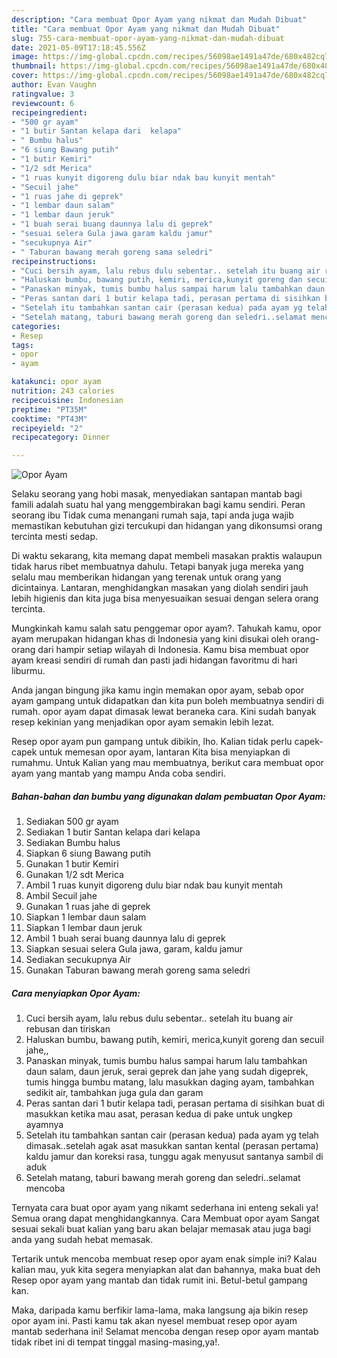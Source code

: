 ```yaml
---
description: "Cara membuat Opor Ayam yang nikmat dan Mudah Dibuat"
title: "Cara membuat Opor Ayam yang nikmat dan Mudah Dibuat"
slug: 755-cara-membuat-opor-ayam-yang-nikmat-dan-mudah-dibuat
date: 2021-05-09T17:18:45.556Z
image: https://img-global.cpcdn.com/recipes/56098ae1491a47de/680x482cq70/opor-ayam-foto-resep-utama.jpg
thumbnail: https://img-global.cpcdn.com/recipes/56098ae1491a47de/680x482cq70/opor-ayam-foto-resep-utama.jpg
cover: https://img-global.cpcdn.com/recipes/56098ae1491a47de/680x482cq70/opor-ayam-foto-resep-utama.jpg
author: Evan Vaughn
ratingvalue: 3
reviewcount: 6
recipeingredient:
- "500 gr ayam"
- "1 butir Santan kelapa dari  kelapa"
- " Bumbu halus"
- "6 siung Bawang putih"
- "1 butir Kemiri"
- "1/2 sdt Merica"
- "1 ruas kunyit digoreng dulu biar ndak bau kunyit mentah"
- "Secuil jahe"
- "1 ruas jahe di geprek"
- "1 lembar daun salam"
- "1 lembar daun jeruk"
- "1 buah serai buang daunnya lalu di geprek"
- "sesuai selera Gula jawa garam kaldu jamur"
- "secukupnya Air"
- " Taburan bawang merah goreng sama seledri"
recipeinstructions:
- "Cuci bersih ayam, lalu rebus dulu sebentar.. setelah itu buang air rebusan dan tiriskan"
- "Haluskan bumbu, bawang putih, kemiri, merica,kunyit goreng dan secuil jahe,,"
- "Panaskan minyak, tumis bumbu halus sampai harum lalu tambahkan daun salam, daun jeruk, serai geprek dan jahe yang sudah digeprek, tumis hingga bumbu matang, lalu masukkan daging ayam, tambahkan sedikit air, tambahkan juga gula dan garam"
- "Peras santan dari 1 butir kelapa tadi, perasan pertama di sisihkan buat di masukkan ketika mau asat, perasan kedua di pake untuk ungkep ayamnya"
- "Setelah itu tambahkan santan cair (perasan kedua) pada ayam yg telah dimasak..setelah agak asat masukkan santan kental (perasan pertama) kaldu jamur dan koreksi rasa, tunggu agak menyusut santanya sambil di aduk"
- "Setelah matang, taburi bawang merah goreng dan seledri..selamat mencoba"
categories:
- Resep
tags:
- opor
- ayam

katakunci: opor ayam 
nutrition: 243 calories
recipecuisine: Indonesian
preptime: "PT35M"
cooktime: "PT43M"
recipeyield: "2"
recipecategory: Dinner

---
```



![Opor Ayam](https://img-global.cpcdn.com/recipes/56098ae1491a47de/680x482cq70/opor-ayam-foto-resep-utama.jpg)

Selaku seorang yang hobi masak, menyediakan santapan mantab bagi famili adalah suatu hal yang menggembirakan bagi kamu sendiri. Peran seorang ibu Tidak cuma menangani rumah saja, tapi anda juga wajib memastikan kebutuhan gizi tercukupi dan hidangan yang dikonsumsi orang tercinta mesti sedap.

Di waktu  sekarang, kita memang dapat membeli masakan praktis walaupun tidak harus ribet membuatnya dahulu. Tetapi banyak juga mereka yang selalu mau memberikan hidangan yang terenak untuk orang yang dicintainya. Lantaran, menghidangkan masakan yang diolah sendiri jauh lebih higienis dan kita juga bisa menyesuaikan sesuai dengan selera orang tercinta. 



Mungkinkah kamu salah satu penggemar opor ayam?. Tahukah kamu, opor ayam merupakan hidangan khas di Indonesia yang kini disukai oleh orang-orang dari hampir setiap wilayah di Indonesia. Kamu bisa membuat opor ayam kreasi sendiri di rumah dan pasti jadi hidangan favoritmu di hari liburmu.

Anda jangan bingung jika kamu ingin memakan opor ayam, sebab opor ayam gampang untuk didapatkan dan kita pun boleh membuatnya sendiri di rumah. opor ayam dapat dimasak lewat beraneka cara. Kini sudah banyak resep kekinian yang menjadikan opor ayam semakin lebih lezat.

Resep opor ayam pun gampang untuk dibikin, lho. Kalian tidak perlu capek-capek untuk memesan opor ayam, lantaran Kita bisa menyiapkan di rumahmu. Untuk Kalian yang mau membuatnya, berikut cara membuat opor ayam yang mantab yang mampu Anda coba sendiri.

<!--inarticleads1-->

##### Bahan-bahan dan bumbu yang digunakan dalam pembuatan Opor Ayam:

1. Sediakan 500 gr ayam
1. Sediakan 1 butir Santan kelapa dari  kelapa
1. Sediakan  Bumbu halus
1. Siapkan 6 siung Bawang putih
1. Gunakan 1 butir Kemiri
1. Gunakan 1/2 sdt Merica
1. Ambil 1 ruas kunyit digoreng dulu biar ndak bau kunyit mentah
1. Ambil Secuil jahe
1. Gunakan 1 ruas jahe di geprek
1. Siapkan 1 lembar daun salam
1. Siapkan 1 lembar daun jeruk
1. Ambil 1 buah serai buang daunnya lalu di geprek
1. Siapkan sesuai selera Gula jawa, garam, kaldu jamur
1. Sediakan secukupnya Air
1. Gunakan  Taburan bawang merah goreng sama seledri




<!--inarticleads2-->

##### Cara menyiapkan Opor Ayam:

1. Cuci bersih ayam, lalu rebus dulu sebentar.. setelah itu buang air rebusan dan tiriskan
1. Haluskan bumbu, bawang putih, kemiri, merica,kunyit goreng dan secuil jahe,,
1. Panaskan minyak, tumis bumbu halus sampai harum lalu tambahkan daun salam, daun jeruk, serai geprek dan jahe yang sudah digeprek, tumis hingga bumbu matang, lalu masukkan daging ayam, tambahkan sedikit air, tambahkan juga gula dan garam
1. Peras santan dari 1 butir kelapa tadi, perasan pertama di sisihkan buat di masukkan ketika mau asat, perasan kedua di pake untuk ungkep ayamnya
1. Setelah itu tambahkan santan cair (perasan kedua) pada ayam yg telah dimasak..setelah agak asat masukkan santan kental (perasan pertama) kaldu jamur dan koreksi rasa, tunggu agak menyusut santanya sambil di aduk
1. Setelah matang, taburi bawang merah goreng dan seledri..selamat mencoba




Ternyata cara buat opor ayam yang nikamt sederhana ini enteng sekali ya! Semua orang dapat menghidangkannya. Cara Membuat opor ayam Sangat sesuai sekali buat kalian yang baru akan belajar memasak atau juga bagi anda yang sudah hebat memasak.

Tertarik untuk mencoba membuat resep opor ayam enak simple ini? Kalau kalian mau, yuk kita segera menyiapkan alat dan bahannya, maka buat deh Resep opor ayam yang mantab dan tidak rumit ini. Betul-betul gampang kan. 

Maka, daripada kamu berfikir lama-lama, maka langsung aja bikin resep opor ayam ini. Pasti kamu tak akan nyesel membuat resep opor ayam mantab sederhana ini! Selamat mencoba dengan resep opor ayam mantab tidak ribet ini di tempat tinggal masing-masing,ya!.

